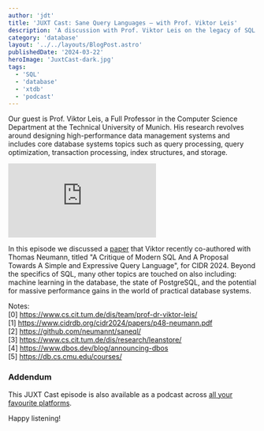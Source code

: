 ```yaml
---
author: 'jdt'
title: 'JUXT Cast: Sane Query Languages — with Prof. Viktor Leis'
description: 'A discussion with Prof. Viktor Leis on the legacy of SQL and the future of databases.'
category: 'database'
layout: '../../layouts/BlogPost.astro'
publishedDate: '2024-03-22'
heroImage: 'JuxtCast-dark.jpg'
tags:
  - 'SQL'
  - 'database'
  - 'xtdb'
  - 'podcast'
---
```


Our guest is Prof. Viktor Leis, a Full Professor in the Computer Science Department at the Technical University of Munich. His research revolves around designing high-performance data management systems and includes core database systems topics such as query processing, query optimization, transaction processing, index structures, and storage.<br/>

<iframe class='aspect-video w-full' src="https://www.youtube.com/embed/tyVkNlUP3-k?si=TZP2eHi_EIWQbI4b" title="YouTube video player" frameborder="0" allow="accelerometer; autoplay; clipboard-write; encrypted-media; gyroscope; picture-in-picture; web-share" referrerpolicy="strict-origin-when-cross-origin" allowfullscreen></iframe>

In this episode we discussed a <a href="https://www.cidrdb.org/cidr2024/papers/p48-neumann.pdf">paper</a> that Viktor recently co-authored with Thomas Neumann, titled "A Critique of Modern SQL And A Proposal Towards A Simple and Expressive Query Language", for CIDR 2024.
Beyond the specifics of SQL, many other topics are touched on also including: machine learning in the database, the state of PostgreSQL, and the potential for massive performance gains in the world of practical database systems.

Notes: <br/>
[0] https://www.cs.cit.tum.de/dis/team/prof-dr-viktor-leis/ <br/>
[1] https://www.cidrdb.org/cidr2024/papers/p48-neumann.pdf <br/>
[2] https://github.com/neumannt/saneql/ <br/>
[3] https://www.cs.cit.tum.de/dis/research/leanstore/ <br/>
[4] https://www.dbos.dev/blog/announcing-dbos <br/>
[5] https://db.cs.cmu.edu/courses/ <br/>

### Addendum

This JUXT Cast episode is also available as a podcast across [all your favourite platforms](https://pnc.st/s/juxt-cast/469dbc7a/juxt-cast-sane-query-languages-with-prof-viktor-leis).

Happy listening!
